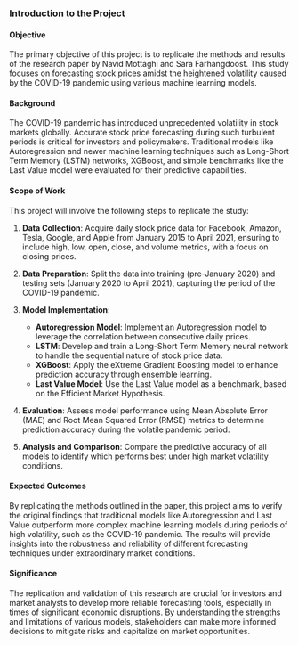 ### Introduction to the Project

#### Objective
The primary objective of this project is to replicate the methods and results of the research paper by Navid Mottaghi and Sara Farhangdoost. This study focuses on forecasting stock prices amidst the heightened volatility caused by the COVID-19 pandemic using various machine learning models.

#### Background
The COVID-19 pandemic has introduced unprecedented volatility in stock markets globally. Accurate stock price forecasting during such turbulent periods is critical for investors and policymakers. Traditional models like Autoregression and newer machine learning techniques such as Long-Short Term Memory (LSTM) networks, XGBoost, and simple benchmarks like the Last Value model were evaluated for their predictive capabilities.

#### Scope of Work
This project will involve the following steps to replicate the study:

1. **Data Collection**: Acquire daily stock price data for Facebook, Amazon, Tesla, Google, and Apple from January 2015 to April 2021, ensuring to include high, low, open, close, and volume metrics, with a focus on closing prices.

2. **Data Preparation**: Split the data into training (pre-January 2020) and testing sets (January 2020 to April 2021), capturing the period of the COVID-19 pandemic.

3. **Model Implementation**:
    - **Autoregression Model**: Implement an Autoregression model to leverage the correlation between consecutive daily prices.
    - **LSTM**: Develop and train a Long-Short Term Memory neural network to handle the sequential nature of stock price data.
    - **XGBoost**: Apply the eXtreme Gradient Boosting model to enhance prediction accuracy through ensemble learning.
    - **Last Value Model**: Use the Last Value model as a benchmark, based on the Efficient Market Hypothesis.

4. **Evaluation**: Assess model performance using Mean Absolute Error (MAE) and Root Mean Squared Error (RMSE) metrics to determine prediction accuracy during the volatile pandemic period.

5. **Analysis and Comparison**: Compare the predictive accuracy of all models to identify which performs best under high market volatility conditions.

#### Expected Outcomes
By replicating the methods outlined in the paper, this project aims to verify the original findings that traditional models like Autoregression and Last Value outperform more complex machine learning models during periods of high volatility, such as the COVID-19 pandemic. The results will provide insights into the robustness and reliability of different forecasting techniques under extraordinary market conditions.

#### Significance
The replication and validation of this research are crucial for investors and market analysts to develop more reliable forecasting tools, especially in times of significant economic disruptions. By understanding the strengths and limitations of various models, stakeholders can make more informed decisions to mitigate risks and capitalize on market opportunities.
